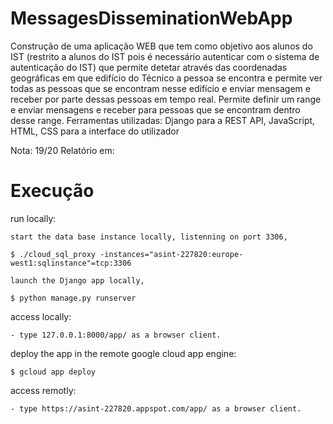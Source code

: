 # MessagesDisseminationWebApp

Construção de uma aplicação WEB que tem como objetivo aos alunos do IST (restrito a alunos do IST pois é necessário autenticar com o sistema de autenticação do IST) que permite detetar através das coordenadas geográficas em que edifício do Técnico a pessoa se encontra e permite ver todas as pessoas que se encontram nesse edifício e enviar mensagem e receber por parte dessas pessoas em tempo real. Permite definir um range e enviar mensagens e receber para pessoas que se encontram dentro desse range.
Ferramentas utilizadas: Django para a REST API, JavaScript, HTML, CSS para a interface do utilizador

Nota: 19/20
Relatório em:


# Execução
run locally:

	start the data base instance locally, listenning on port 3306,

	$ ./cloud_sql_proxy -instances="asint-227820:europe-west1:sqlinstance"=tcp:3306

	launch the Django app locally,

	$ python manage.py runserver

access locally:

	- type 127.0.0.1:8000/app/ as a browser client.

deploy the app in the remote google cloud app engine:

	$ gcloud app deploy

access remotly:

	- type https://asint-227820.appspot.com/app/ as a browser client.
